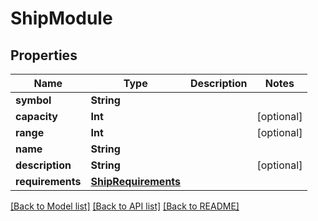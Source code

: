 # ShipModule

## Properties
Name | Type | Description | Notes
------------ | ------------- | ------------- | -------------
**symbol** | **String** |  | 
**capacity** | **Int** |  | [optional] 
**range** | **Int** |  | [optional] 
**name** | **String** |  | 
**description** | **String** |  | [optional] 
**requirements** | [**ShipRequirements**](ShipRequirements.md) |  | 

[[Back to Model list]](../README.md#documentation-for-models) [[Back to API list]](../README.md#documentation-for-api-endpoints) [[Back to README]](../README.md)


